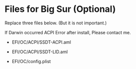 # Files for Big Sur (Optional)

Replace three files below. (But it is not important.)

If Darwin occurred ACPI Error after install, Please contact me.

- EFI/OC/ACPI/SSDT-ACPI.aml
- EFI/OC/ACPI/SSDT-LID.aml

- EFI/OC/config.plist
